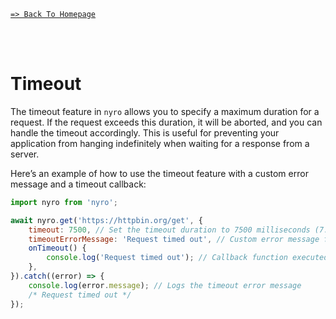 [`=> Back To Homepage`](../readme.md)

<br>
<br>

# Timeout

The timeout feature in `nyro` allows you to specify a maximum duration for a request. If the request exceeds this duration, it will be aborted, and you can handle the timeout accordingly. This is useful for preventing your application from hanging indefinitely when waiting for a response from a server.

Here’s an example of how to use the timeout feature with a custom error message and a timeout callback:

```js
import nyro from 'nyro';

await nyro.get('https://httpbin.org/get', {
    timeout: 7500, // Set the timeout duration to 7500 milliseconds (7.5 seconds)
    timeoutErrorMessage: 'Request timed out', // Custom error message for timeout
    onTimeout() {
        console.log('Request timed out'); // Callback function executed on timeout
    },
}).catch((error) => {
    console.log(error.message); // Logs the timeout error message
    /* Request timed out */
});
```